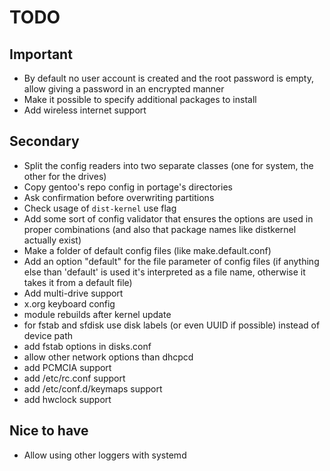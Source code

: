 # TODO

## Important

- By default no user account is created and the root password is empty, allow giving a password in an encrypted manner
- Make it possible to specify additional packages to install
- Add wireless internet support

## Secondary

- Split the config readers into two separate classes (one for system, the other for the drives)
- Copy gentoo's repo config in portage's directories
- Ask confirmation before overwriting partitions
- Check usage of `dist-kernel` use flag
- Add some sort of config validator that ensures the options are used in proper combinations (and also that package names like distkernel actually exist)
- Make a folder of default config files (like make.default.conf)
- Add an option "default" for the file parameter of config files (if anything else than 'default' is used it's interpreted as a file name, otherwise it takes it from a default file)
- Add multi-drive support
- x.org keyboard config
- module rebuilds after kernel update
- for fstab and sfdisk use disk labels (or even UUID if possible) instead of device path
- add fstab options in disks.conf
- allow other network options than dhcpcd
- add PCMCIA support
- add /etc/rc.conf support
- add /etc/conf.d/keymaps support
- add hwclock support

## Nice to have

- Allow using other loggers with systemd
